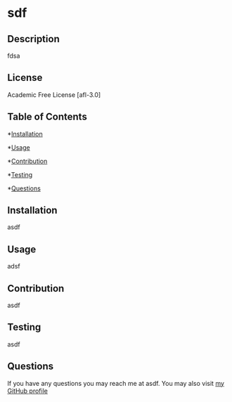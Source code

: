 # sdf

## Description

fdsa

## License

Academic Free License [afl-3.0]
## Table of Contents

*[Installation](#Installation)

*[Usage](#Usage)

*[Contribution](#Contribution)

*[Testing](#Testing)

*[Questions](#Questions)

## Installation

asdf

## Usage

adsf

## Contribution

asdf

## Testing

asdf

## Questions

If you have any questions you may reach me at asdf. You may also visit [my GitHub profile](https://github.com/asdf)
